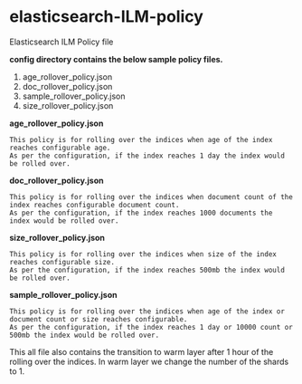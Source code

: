 # elasticsearch-ILM-policy
Elasticsearch ILM Policy file

**config directory contains the below sample policy files.**
1. age_rollover_policy.json
2. doc_rollover_policy.json
3. sample_rollover_policy.json
4. size_rollover_policy.json


**age_rollover_policy.json**

    This policy is for rolling over the indices when age of the index reaches configurable age.
    As per the configuration, if the index reaches 1 day the index would be rolled over.



**doc_rollover_policy.json**

    This policy is for rolling over the indices when document count of the index reaches configurable document count.
    As per the configuration, if the index reaches 1000 documents the index would be rolled over.




**size_rollover_policy.json**

    This policy is for rolling over the indices when size of the index reaches configurable size.
    As per the configuration, if the index reaches 500mb the index would be rolled over.




**sample_rollover_policy.json**

    This policy is for rolling over the indices when age of the index or document count or size reaches configurable.
    As per the configuration, if the index reaches 1 day or 10000 count or 500mb the index would be rolled over.
    

This all file also contains the transition to warm layer after 1 hour of the rolling over the indices.
In warm layer we change the number of the shards to 1.

